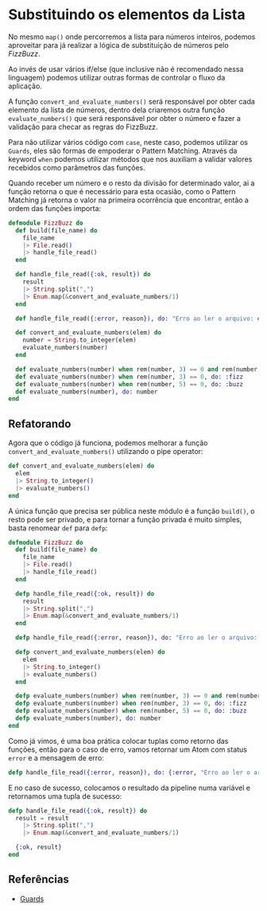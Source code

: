 # Substituindo os elementos da Lista

No mesmo `map()` onde percorremos a lista para números inteiros, podemos aproveitar para já realizar a lógica de substituição de números pelo _FizzBuzz_.

Ao invés de usar vários if/else (que inclusive não é recomendado nessa linguagem) podemos utilizar outras formas de controlar o fluxo da aplicação.

A função `convert_and_evaluate_numbers()` será responsável por obter cada elemento da lista de números, dentro dela criaremos outra função `evaluate_numbers()` que será responsável por obter o número e fazer a validação para checar as regras do FizzBuzz.

Para não utilizar vários código com `case`, neste caso, podemos utilizar os `Guards`, eles são formas de empoderar o Pattern Matching. Através da keyword `when` podemos utilizar métodos que nos auxiliam a validar valores recebidos como parâmetros das funções.

Quando receber um número e o resto da divisão for determinado valor, ai a função retorna o que é necessário para esta ocasião, como o Pattern Matching já retorna o valor na primeira ocorrência que encontrar, então a ordem das funções importa:

```elixir
defmodule FizzBuzz do
  def build(file_name) do
    file_name
    |> File.read()
    |> handle_file_read()
  end

  def handle_file_read({:ok, result}) do
    result
    |> String.split(",")
    |> Enum.map(&convert_and_evaluate_numbers/1)
  end

  def handle_file_read({:error, reason}), do: "Erro ao ler o arquivo: #{reason}"

  def convert_and_evaluate_numbers(elem) do
    number = String.to_integer(elem)
    evaluate_numbers(number)
  end

  def evaluate_numbers(number) when rem(number, 3) == 0 and rem(number, 5) == 0, do: :fizzbuzz
  def evaluate_numbers(number) when rem(number, 3) == 0, do: :fizz
  def evaluate_numbers(number) when rem(number, 5) == 0, do: :buzz
  def evaluate_numbers(number), do: number
end
```

## Refatorando

Agora que o código já funciona, podemos melhorar a função `convert_and_evaluate_numbers()` utilizando o pipe operator:

```elixir
def convert_and_evaluate_numbers(elem) do
  elem
  |> String.to_integer()
  |> evaluate_numbers()
end
```

A única função que precisa ser pública neste módulo é a função `build()`, o resto pode ser privado, e para tornar a função privada é muito simples, basta renomear `def` para `defp`:

```elixir
defmodule FizzBuzz do
  def build(file_name) do
    file_name
    |> File.read()
    |> handle_file_read()
  end

  defp handle_file_read({:ok, result}) do
    result
    |> String.split(",")
    |> Enum.map(&convert_and_evaluate_numbers/1)
  end

  defp handle_file_read({:error, reason}), do: "Erro ao ler o arquivo: #{reason}"

  defp convert_and_evaluate_numbers(elem) do
    elem
    |> String.to_integer()
    |> evaluate_numbers()
  end

  defp evaluate_numbers(number) when rem(number, 3) == 0 and rem(number, 5) == 0, do: :fizzbuzz
  defp evaluate_numbers(number) when rem(number, 3) == 0, do: :fizz
  defp evaluate_numbers(number) when rem(number, 5) == 0, do: :buzz
  defp evaluate_numbers(number), do: number
end
```

Como já vimos, é uma boa prática colocar tuplas como retorno das funções, então para o caso de erro, vamos retornar um Atom com status `error` e a mensagem de erro:

```elixir
defp handle_file_read({:error, reason}), do: {:error, "Erro ao ler o arquivo: #{reason}"}
```

E no caso de sucesso, colocamos o resultado da pipeline numa variável e retornamos uma tupla de sucesso:

```elixir
defp handle_file_read({:ok, result}) do
  result = result
    |> String.split(",")
    |> Enum.map(&convert_and_evaluate_numbers/1)

  {:ok, result}
end
```

## Referências

- [Guards](https://hexdocs.pm/elixir/guards.html)

